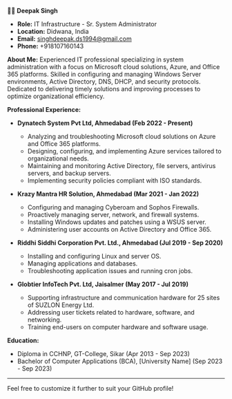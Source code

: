 👨‍💻 **Deepak Singh**
- **Role:** IT Infrastructure - Sr. System Administrator
- **Location:** Didwana, India
- **Email:** singhdeepak.ds1994@gmail.com
- **Phone:** +918107160143

**About Me:**
Experienced IT professional specializing in system administration with a focus on Microsoft cloud solutions, Azure, and Office 365 platforms. Skilled in configuring and managing Windows Server environments, Active Directory, DNS, DHCP, and security protocols. Dedicated to delivering timely solutions and improving processes to optimize organizational efficiency.

**Professional Experience:**
- **Dynatech System Pvt Ltd, Ahmedabad (Feb 2022 - Present)**
  - Analyzing and troubleshooting Microsoft cloud solutions on Azure and Office 365 platforms.
  - Designing, configuring, and implementing Azure services tailored to organizational needs.
  - Maintaining and monitoring Active Directory, file servers, antivirus servers, and backup servers.
  - Implementing security policies compliant with ISO standards.

- **Krazy Mantra HR Solution, Ahmedabad (Mar 2021 - Jan 2022)**
  - Configuring and managing Cyberoam and Sophos Firewalls.
  - Proactively managing server, network, and firewall systems.
  - Installing Windows updates and patches using a WSUS server.
  - Administering user accounts on Active Directory and Office 365.

- **Riddhi Siddhi Corporation Pvt. Ltd., Ahmedabad (Jul 2019 - Sep 2020)**
  - Installing and configuring Linux and server OS.
  - Managing applications and databases.
  - Troubleshooting application issues and running cron jobs.

- **Globtier InfoTech Pvt. Ltd, Jaisalmer (May 2017 - Jul 2019)**
  - Supporting infrastructure and communication hardware for 25 sites of SUZLON Energy Ltd.
  - Addressing user tickets related to hardware, software, and networking.
  - Training end-users on computer hardware and software usage.

**Education:**
- Diploma in CCHNP, GT-College, Sikar (Apr 2013 - Sep 2023)
- Bachelor of Computer Applications (BCA), [University Name] (Sep 2023 - Sep 2023)

---

Feel free to customize it further to suit your GitHub profile!

